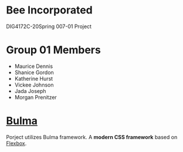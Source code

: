 # Bee Incorporated
DIG4172C-20Spring 007-01 Project

# Group 01 Members
- Maurice Dennis
- Shanice Gordon
- Katherine Hurst
- Vickee Johnson
- Jada Joseph
- Morgan Prenitzer

# [Bulma](https://bulma.io)
Porject utilizes Bulma framework. A **modern CSS framework** based on [Flexbox](https://developer.mozilla.org/en-US/docs/Web/CSS/CSS_Flexible_Box_Layout/Using_CSS_flexible_boxes).